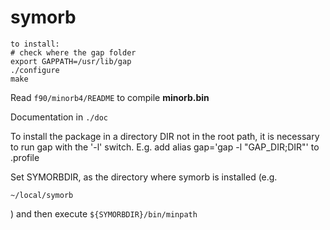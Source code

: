 # symorb


```
to install:
# check where the gap folder
export GAPPATH=/usr/lib/gap
./configure
make
```

Read `f90/minorb4/README` to compile **minorb.bin**

Documentation in `./doc`

To install the package in a directory DIR not in the root path,
it is necessary to run gap with the '-l' switch.
E.g. add alias gap='gap -l "GAP_DIR;DIR"' to .profile


Set SYMORBDIR, as the directory where symorb is installed (e.g.
```
~/local/symorb
```
) and then execute `${SYMORBDIR}/bin/minpath`


